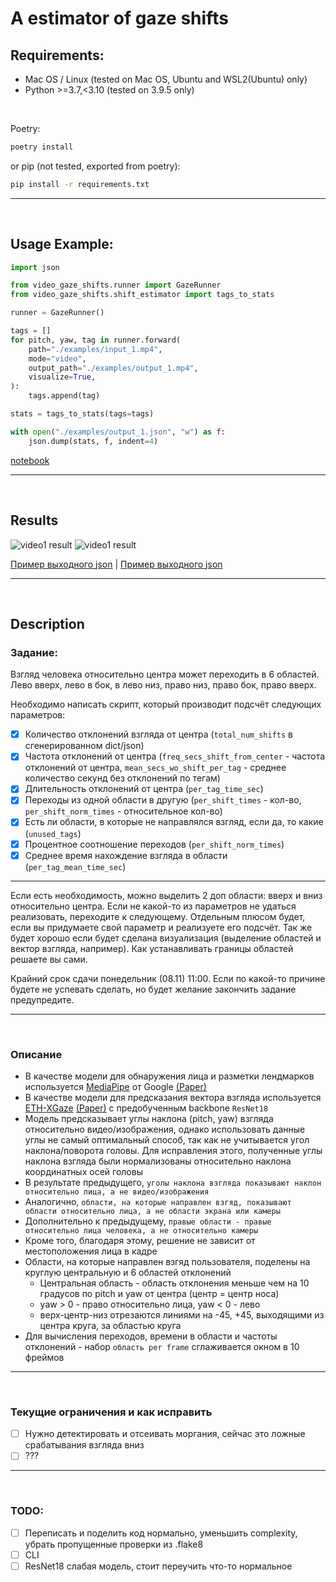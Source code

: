 # A estimator of gaze shifts

## Requirements:
- Mac OS / Linux (tested on Mac OS, Ubuntu and WSL2(Ubuntu) only)
- Python >=3.7,<3.10 (tested on 3.9.5 only)

<br>

Poetry:
```bash
poetry install
```

or pip (not tested, exported from poetry):

```bash
pip install -r requirements.txt
```

---

<br>

## Usage Example:
```python
import json

from video_gaze_shifts.runner import GazeRunner
from video_gaze_shifts.shift_estimator import tags_to_stats

runner = GazeRunner()

tags = []
for pitch, yaw, tag in runner.forward(
    path="./examples/input_1.mp4",
    mode="video",
    output_path="./examples/output_1.mp4",
    visualize=True,
):
    tags.append(tag)

stats = tags_to_stats(tags=tags)

with open("./examples/output_1.json", "w") as f:
    json.dump(stats, f, indent=4)
```

[notebook](https://github.com/michaelvsinko/video-gaze-shifts/examples/notebook.ipynb)

---

<br>

## Results

![video1 result](assets/output_1.gif)
![video1 result](assets/output_2.gif)

[Пример выходного json](examples/output_1.json) | [Пример выходного json](examples/output_2.json)

---

<br>

## Description

### Задание:

Взгляд человека относительно центра может переходить в 6 областей. Лево вверх, лево в бок, в лево низ, право низ, право бок, право вверх.

Необходимо написать скрипт, который производит подсчёт следующих параметров:
- [x] Количество отклонений взгляда от центра (`total_num_shifts` в сгенерированном dict/json)
- [x] Частота отклонений от центра (`freq_secs_shift_from_center` - частота отклонений от центра, `mean_secs_wo_shift_per_tag` - среднее количество секунд без отклонений по тегам)
- [x] Длительность отклонений от центра (`per_tag_time_sec`)
- [x] Переходы из одной области в другую (`per_shift_times` - кол-во, `per_shift_norm_times` - относительное кол-во)
- [x] Есть ли области, в которые не направлялся взгляд, если да, то какие (`unused_tags`)
- [x] Процентное соотношение переходов (`per_shift_norm_times`)
- [x] Среднее время нахождение взгляда в области (`per_tag_mean_time_sec`)

---

Если есть необходимость, можно выделить 2 доп области: вверх и вниз относительно центра. Если не какой-то из параметров не удаться реализовать, переходите к следующему. Отдельным плюсом будет, если вы придумаете свой параметр и реализуете его подсчёт. Так же будет хорошо если будет сделана визуализация (выделение областей и вектор взгляда, например).
Как устанавливать границы областей решаете вы сами.

Крайний срок сдачи понедельник (08.11) 11:00. Если по какой-то причине будете не успевать сделать, но будет желание закончить  задание предупредите.

---

<br>

### Описание

* В качестве модели для обнаружения лица и разметки лендмарков используется [MediaPipe](https://github.com/google/mediapipe) от Google [(Paper)](https://arxiv.org/abs/2007.15837)
* В качестве модели для предсказания вектора взгляда используется [ETH-XGaze](https://github.com/xucong-zhang/ETH-XGaze) [(Paper)](https://arxiv.org/abs/2007.15837) с предобученным backbone `ResNet18`
* Модель предсказывает углы наклона (pitch, yaw) взгляда относительно видео/изображения, однако использовать данные углы не самый оптимальный способ, так как не учитывается угол наклона/поворота головы. Для исправления этого, полученные углы наклона взгляда были нормализованы относительно наклона координатных осей головы
* В результате предыдущего, `уголы наклона взгляда показывают наклон относительно лица, а не видео/изображения`
* Аналогично, `области, на которые направлен взгяд, показывают области относительно лица, а не области экрана или камеры`
* Дополнительно к предыдущему, `правые области - правые относительно лица человека, а не относительно камеры`
* Кроме того, благодаря этому, решение не зависит от местоположения лица в кадре
* Области, на которые направлен взгяд пользователя, поделены на круглую центральную и 6 областей отклонений
    * Центральная область - область отклонения меньше чем на 10 градусов по pitch и yaw от центра (центр = центр носа)
    * yaw > 0 - право относительно лица, yaw < 0 - лево
    * верх-центр-низ отрезаются линиями на -45, +45, выходящими из центра круга, за областью круга
* Для вычисления переходов, времени в области и частоты отклонений - набор `область per frame` сглаживается окном в 10 фреймов

---

<br>

### Текущие ограничения и как исправить

- [ ] Нужно детектировать и отсеивать моргания, сейчас это ложные срабатывания взгляда вниз
- [ ] ???

---

<br>

### TODO:

- [ ] Переписать и поделить код нормально, уменьшить complexity, убрать пропущенные проверки из .flake8
- [ ] CLI
- [ ] ResNet18 слабая модель, стоит переучить что-то нормальное
